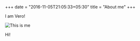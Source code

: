 +++
date = "2016-11-05T21:05:33+05:30"
title = "About me"
+++

I am Vero!

![This is me][1]

Hi!

[1]: /img/Veronika_Kovac.jpg
